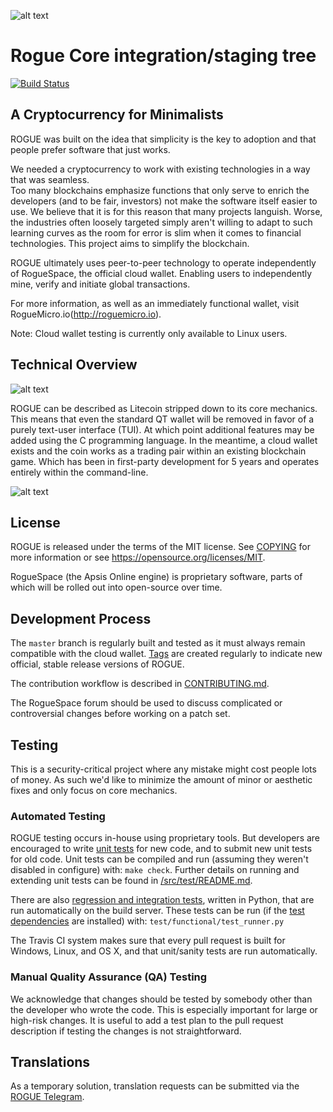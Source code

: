 ![alt text](https://miro.medium.com/max/219/1*lVK-WtZS_w79ps3faIlj6g.png)

Rogue Core integration/staging tree
=====================================

[![Build Status](https://travis-ci.org/rogue-project/rogue.svg?branch=master)](https://travis-ci.org/rogue-project/rogue)


A Cryptocurrency for Minimalists
----------------

ROGUE was built on the idea that simplicity is the key to adoption and that people prefer software that just works.

We needed a cryptocurrency to work with existing technologies in a way that was seamless.  
Too many blockchains emphasize functions that only serve to enrich the developers (and to be fair, investors) 
not make the software itself easier to use. We believe that it is for this reason that many projects languish. 
Worse, the industries often loosely targeted simply aren't willing to adapt to such learning curves as the room 
for error is slim when it comes to financial technologies. This project aims to simplify the blockchain.

ROGUE ultimately uses peer-to-peer technology to operate independently of RogueSpace, the official cloud wallet. 
Enabling users to independently mine, verify and initiate global transactions.

For more information, as well as an immediately functional wallet, visit RogueMicro.io(http://roguemicro.io).

Note: Cloud wallet testing is currently only available to Linux users.

Technical Overview
-------
![alt text](https://miro.medium.com/max/700/1*tfbZmBp0YmQFyNQnC2wZFQ.png)

ROGUE can be described as Litecoin stripped down to its core mechanics.  This means that even the standard QT wallet will be removed in favor of a purely text-user interface (TUI).  At which point additional features may be added using the C programming language. In the meantime, a cloud wallet exists and the coin works as a trading pair within an existing blockchain game. Which has been in first-party development for 5 years and operates entirely within the command-line.

![alt text](https://apsisonline.vineyard.haus/rogue/rogue_specs.png)

License
-------

ROGUE is released under the terms of the MIT license. See [COPYING](COPYING) for more
information or see https://opensource.org/licenses/MIT.

RogueSpace (the Apsis Online engine) is proprietary software, parts of which will be rolled out into open-source over time.

Development Process
-------------------

The `master` branch is regularly built and tested as it must always remain compatible
with the cloud wallet. [Tags](https://github.com/rogue-project/rogue/tags) are created
regularly to indicate new official, stable release versions of ROGUE.

The contribution workflow is described in [CONTRIBUTING.md](CONTRIBUTING.md).

The RogueSpace forum should be used to discuss complicated or controversial changes before working
on a patch set.

Testing
-------

This is a security-critical project where any mistake might cost people lots of money.  As such we'd like to 
minimize the amount of minor or aesthetic fixes and only focus on core mechanics. 

### Automated Testing

ROGUE testing occurs in-house using proprietary tools. But developers are encouraged 
to write [unit tests](src/test/README.md) for new code, and to submit new unit tests for old code. 
Unit tests can be compiled and run (assuming they weren't disabled in configure) with: `make check`. 
Further details on running and extending unit tests can be found in [/src/test/README.md](/src/test/README.md).

There are also [regression and integration tests](/test), written
in Python, that are run automatically on the build server.
These tests can be run (if the [test dependencies](/test) are installed) with: `test/functional/test_runner.py`

The Travis CI system makes sure that every pull request is built for Windows, Linux, and OS X, and that unit/sanity tests are run automatically.

### Manual Quality Assurance (QA) Testing

We acknowledge that changes should be tested by somebody other than the developer who wrote the
code. This is especially important for large or high-risk changes. It is useful
to add a test plan to the pull request description if testing the changes is
not straightforward.  

Translations
------------

As a temporary solution, translation requests can be submitted via the [ROGUE Telegram](http://t.me/roguecurrency).
